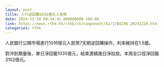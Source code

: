 ```yaml
---
layout: post
title: 人行逆回購1016億元人民幣
date: 2024-12-20 09:34:41.000000000 +08:00
link: https://news.rthk.hk/rthk/ch/component/k2/1784298-20241220.htm
categories: rthk
---
```


人民銀行公開市場進行1016億元人民幣7天期逆回購操作，利率維持在1.5厘。

對沖到期量後，單日淨回籠1035億元，結束連續幾日淨投放。本周全口徑淨回籠3102億元。

